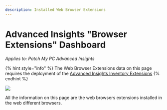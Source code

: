 ```yaml
---
description: Installed Web Browser Extensions
---
```


# Advanced Insights "Browser Extensions" Dashboard

_Applies to: Patch My PC Advanced Insights_

{% hint style="info" %}
The Web Browser Extensions data on this page requires the deployment of the [Advanced Insights Inventory Extensions](../../advanced-insights-inventory-extensions/)
{% endhint %}

![](../../../.gitbook/assets/image-\(2161\).png)

All the information on this page are the web browsers extensions installed in the web different browsers.
